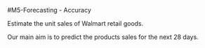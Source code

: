 #M5-Forecasting - Accuracy

Estimate the unit sales of Walmart retail goods.

Our main aim is to predict the products sales for the next 28 days.
